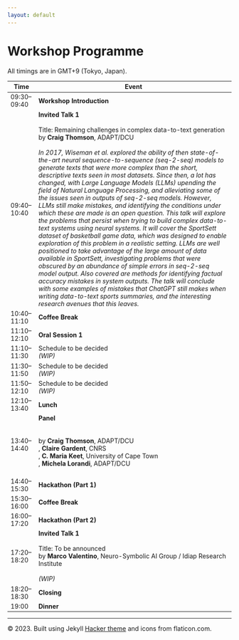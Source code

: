 ```yaml
---
layout: default
---
```

 <div class="forms-container">

 <!-- <div class="forms">
    <img src="assets/images/github-logo.png">
    <a href="https://github.com/practicald2t/hackathon/">
    <p style="font-size: large">Hackathon – Github</p>
    </a>
</div> -->
</div>


# Workshop Programme
All timings are in GMT+9 (Tokyo, Japan).

| Time         | Event                    |
| -------------| -------------------------|
| 09:30–09:40 | **Workshop Introduction** |
| 09:40–10:40 | **Invited Talk 1**<br> <br> Title: Remaining challenges in complex data-to-text generation<br>by **Craig Thomson**, ADAPT/DCU<br> <br> <em>In 2017, Wiseman et al. explored the ability of then state-of-the-art neural sequence-to-sequence (seq-2-seq) models to generate texts that were more complex than the short, descriptive texts seen in most datasets.  Since then, a lot has changed, with Large Language Models (LLMs) upending the field of Natural Language Processing, and alleviating some of the issues seen in outputs of seq-2-seq models.  However, LLMs still make mistakes, and identifying the conditions under which these are made is an open question.  This talk will explore the problems that persist when trying to build complex data-to-text systems using neural systems.  It will cover the SportSett dataset of basketball game data, which was designed to enable exploration of this problem in a realistic setting.  LLMs are well positioned to take advantage of the large amount of data available in SportSett, investigating problems that were obscured by an abundance of simple errors in seq-2-seq model output.  Also covered are methods for identifying factual accuracy mistakes in system outputs.  The talk will conclude with some examples of mistakes that ChatGPT still makes when writing data-to-text sports summaries, and the interesting research avenues that this leaves.</em><br> | <img src="/assets/images/2024/Craig Thomson - fit.png" alt="ALT: Invited speaker propic" style="width: 1000px; height: 1000;"> |
| 10:40–11:10 | **Coffee Break** |
| 11:10–12:10 | **Oral Session 1** |
| 11:10–11:30 | Schedule to be decided <br> *(WIP)* |
| 11:30–11:50 | Schedule to be decided <br> *(WIP)* |
| 11:50–12:10 | Schedule to be decided <br> *(WIP)* |
| 12:10–13:40 | **Lunch** |
| 13:40–14:40 | **Panel**<br> <br> <br>by **Craig Thomson**, ADAPT/DCU <br>, **Claire Gardent**, CNRS <br>, **C. Maria Keet**, University of Cape Town <br>, **Michela Lorandi**, ADAPT/DCU <br><br>|
| 14:40–15:30 | **Hackathon (Part 1)** |
| 15:30–16:00 | **Coffee Break** |
| 16:00–17:20 | **Hackathon (Part 2)** |
| 17:20–18:20 | **Invited Talk 1**<br> <br> Title: To be announced<br>by **Marco Valentino**,  Neuro-Symbolic AI Group / Idiap Research Institute<br> <br> <em>(WIP)</em><br> | <img src="/assets/images/2024/Marco Valentino - fit.png" alt="ALT: Invited speaker propic" width="210" height="210"> |
| 18:20–18:30 | **Closing** |
| 19:00 | **Dinner** |



<hr>
<div class="footer">
    © 2023. Built using Jekyll <a href="https://github.com/pages-themes/hacker">Hacker theme</a> and icons from flaticon.com.
  </div>
